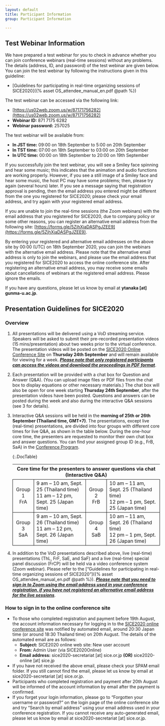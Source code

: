 ```yaml
---
layout: default
title: Participant Information 
group: Participant Information

---
```


<style>
    table.timetable td {
        border: 1px solid black;
    }
</style>

## Test Webinar Information

We have prepared a test webinar for you to check in advance whether you can join conference webinars (real-time sessions) without any problems. The details (address, ID, and password) of the test webinar are given below. You can join the test webinar by following the instructions given in this guideline:

- [Guidelines for participating in real-time organizing sessions of SICE2020]({% asset OS_attendee_manual_en.pdf @path %})

The test webinar can be accessed via the following link: 
- [https://us02web.zoom.us/w/87171756282](https://us02web.zoom.us/w/87171756282)
- **Webinar ID:** 871 7175 6282
- **Webinar password:** 257025

The test webinar will be available from:
- **In JST time:** 09:00 on 18th September to 5:00 on 20th September 
- **In TST time:** 07:00 on 18th September to 03:00 on 20th September
- **In UTC time:** 00:00 on 18th September to 20:00 on 19th September

If you successfully join the test webinar, you will see a Smiley face spinning and hear some music; this indicates that the animation and audio functions are working properly. However, if you see a still image of a Smiley face and hear some music, the host PC may have some problems; then, please try again (several hours) later. If you see a message saying that registration approval is pending, then the email address you entered might be different from the one you registered for SICE2020; please check your email address, and try again with your registered email address. 

If you are unable to join the real-time sessions (the Zoom webinars) with the email address that you registered for SICE2020, due to company policy or some other reasons, you can register an alternative email address from the following site: [https://forms.gle/5ZjhXjaDASPgJZEE9](https://forms.gle/5ZjhXjaDASPgJZEE9).

By entering your registered and alternative email addresses on the above site by 00:00 (UTC) on 18th September 2020, you can join the webinars with the alternative email address. Please note that the alternative email address is only to join the webinars, and please use the email address that you registered for SICE2020 to access the online conference site. After registering an alternative email address, you may receive some emails about cancellations of webinars at the registered email address. Please ignore the emails.

If you have any questions, please let us know by email at **ytanaka [at] gunma-u.ac.jp**.

## Presentation Guidelines for SICE2020

### Overview

1. All presentations will be delivered using a VoD streaming service. Speakers will be asked to submit their pre-recorded presentation videos (15 mins/presentation) about two weeks prior to the virtual conference. The presentation videos will be posted on the [SICE2020 Online Conference Site](https://sice2020-online.sice.jp) on **Thursday 24th September** and will remain available for viewing for a week. <b><i><ins>Please note that only registered participants can access the videos and download the proceedings in PDF format</ins></i></b>.
    
2. Each presentation will be provided with a chat box for Question and Answer (Q&A). (You can upload image files or PDF files from the chat box to display equations or other necessary materials.) The chat box will also be open for one week starting **Thursday 24th September**, after the presentation videos have been posted. Questions and answers can be posted during the week and also during the interactive Q&A sessions (see 3 for details).

3. Interactive Q&A sessions will be held in the **morning of 25th or 26th September (Thailand time, GMT+7)**. The presentations, except live (real-time) presentations, are divided into four groups with different core times for live Q&A, as shown in the table below. During the one-hour core time, the presenters are requested to monitor their own chat box and answer questions. You can find your assigned group ID (e.g., FrB, SaA) in the [Conference Program](https://controls.papercept.net/conferences/conferences/SICE20/program/SICE20_AuthorIndexWeb.html).
    
    {:.DocTable}
    <table class="timetable" style="border-collapse: collapse;">
    <thead>
    <tr>
    <th colspan="4" style="text-align:center;vertical-align:middle;">Core time for the presenters to answer questions via chat (Interactive Q&A)</th>
    </tr>
    </thead>
    <tbody>
    <tr>
    <td style="text-align: center;">Group 1<br>FrA</td>
    <td>9 am – 10 am, Sept. 25 (Thailand time)<br>11 am – 12 pm, Sept. 25 (Japan time)</td>
    <td style="text-align: center;">Group 2<br>FrB</td>
    <td>10 am – 11 am, Sept. 25 (Thailand time)<br>12 pm – 1 pm, Sept. 25 (Japan time)</td>
    </tr>
    <tr>
    <td style="text-align: center;">Group 3<br>SaA</td>
    <td>9 am – 10 am, Sept. 26 (Thailand time)<br>11 am – 12 pm, Sept. 26 (Japan time)</td>
    <td style="text-align: center;">Group 4<br>SaB</td>
    <td>10 am – 11 am, Sept. 26 (Thailand time)<br>12 pm – 1 pm, Sept. 26 (Japan time)</td>
    </tr>
    </tbody>
    </table>
    
4. In addition to the VoD presentations described above, live (real-time) presentations (ThL, FrF, SaE, and SaF) and a live (real-time) special panel discussion (FrCP) will be held via a video conference system (Zoom webinar). Please refer to the [“Guidelines for participating in real-time organizing sessions of SICE2020”]({% asset OS_attendee_manual_en.pdf @path %}). <b><i><ins>Please note that you need to sign in to Zoom using the email address used in your conference registration, if you have not registered an alternative email address for the live sessions</ins></i></b>. 


### How to sign in to the online conference site

- To those who completed registration and payment before 19th August, the account information necessary for logging in to the [SICE2020 online conference site](https://sice2020-online.sice.jp) was notified by automated email, around 20:30 Japan time (or around 18:30 Thailand time) on 20th August. The details of the automated email are as follows: 
    - **Subject:** SICE2020 online web site: New user account 
    - **From:** Admin User (via SICE2020Online) 
    - **Email address:** sice2020-secretariat [at] sice.or.jp **(OR)** sice2020-online [at] sice.jp
- If you have not received the above email, please check your SPAM email folder. If you still cannot find the email, please let us know by email at sice2020-secretariat [at] sice.or.jp.
- Participants who completed registration and payment after 20th August will be informed of the account information by email after the payment is confirmed.
- If you forget your login information, please go to “Forgotten your username or password?” on the login page of the online conference site and try “Search by email address” using your email address used in your conference registration. If you cannot receive any auto-generated email, please let us know by email at sice2020-secretariat [at] sice.or.jp.
